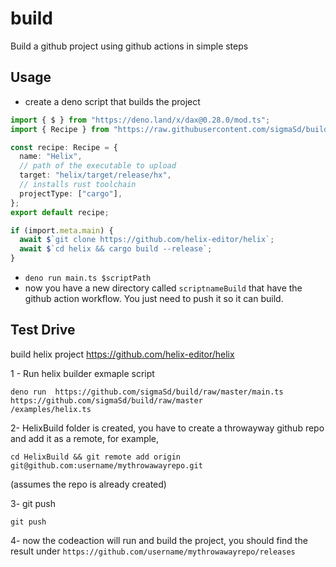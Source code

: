 # build

Build a github project using github actions in simple steps

## Usage

- create a deno script that builds the project

```ts
import { $ } from "https://deno.land/x/dax@0.28.0/mod.ts";
import { Recipe } from "https://raw.githubusercontent.com/sigmaSd/build/master/lib.ts";

const recipe: Recipe = {
  name: "Helix",
  // path of the executable to upload
  target: "helix/target/release/hx",
  // installs rust toolchain
  projectType: ["cargo"],
};
export default recipe;

if (import.meta.main) {
  await $`git clone https://github.com/helix-editor/helix`;
  await $`cd helix && cargo build --release`;
}
```

- `deno run main.ts $scriptPath`
- now you have a new directory called `scriptnameBuild` that have the github
  action workflow. You just need to push it so it can build.

## Test Drive

build helix project https://github.com/helix-editor/helix

1 - Run helix builder exmaple script

```
deno run  https://github.com/sigmaSd/build/raw/master/main.ts https://github.com/sigmaSd/build/raw/master
/examples/helix.ts
```

2- HelixBuild folder is created, you have to create a throwayway github repo and
add it as a remote, for example,
```
cd HelixBuild && git remote add origin git@github.com:username/mythrowawayrepo.git
``` 
(assumes the repo is already created)

3- git push

```
git push
```

4- now the codeaction will run and build the project, you should find the result
under `https://github.com/username/mythrowawayrepo/releases`
